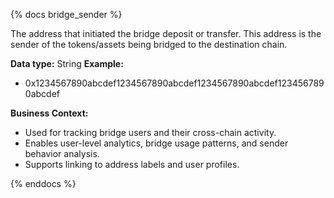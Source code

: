 {% docs bridge_sender %}

The address that initiated the bridge deposit or transfer. This address is the sender of the tokens/assets being bridged to the destination chain.

**Data type:** String
**Example:**
- 0x1234567890abcdef1234567890abcdef1234567890abcdef1234567890abcdef

**Business Context:**
- Used for tracking bridge users and their cross-chain activity.
- Enables user-level analytics, bridge usage patterns, and sender behavior analysis.
- Supports linking to address labels and user profiles.

{% enddocs %} 